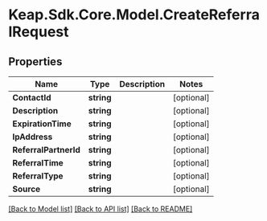 # Keap.Sdk.Core.Model.CreateReferralRequest

## Properties

Name | Type | Description | Notes
------------ | ------------- | ------------- | -------------
**ContactId** | **string** |  | [optional] 
**Description** | **string** |  | [optional] 
**ExpirationTime** | **string** |  | [optional] 
**IpAddress** | **string** |  | [optional] 
**ReferralPartnerId** | **string** |  | [optional] 
**ReferralTime** | **string** |  | [optional] 
**ReferralType** | **string** |  | [optional] 
**Source** | **string** |  | [optional] 

[[Back to Model list]](../README.md#documentation-for-models) [[Back to API list]](../README.md#documentation-for-api-endpoints) [[Back to README]](../README.md)

